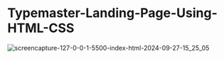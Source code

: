 # Typemaster-Landing-Page-Using-HTML-CSS
![screencapture-127-0-0-1-5500-index-html-2024-09-27-15_25_05](https://github.com/user-attachments/assets/b600967b-9dc1-4d3b-9950-a6de5b0fdeb3)
